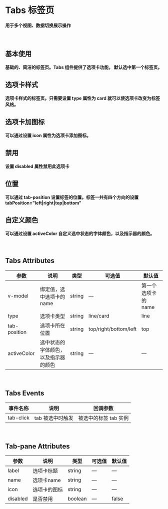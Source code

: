 <script setup>
import demo1 from './doc/demo1.vue'
import demo2 from './doc/demo2.vue'
import demo3 from './doc/demo3.vue'
import demo4 from './doc/demo4.vue'
import demo5 from './doc/demo5.vue'
import demo6 from './doc/demo6.vue'
import demoblock from '@example/views/demoblock.vue';
</script>


# Tabs 标签页

#### 用于多个视图、数据切换展示操作

<br/>

## 基本使用
#### 基础的、简洁的标签页。Tabs 组件提供了选项卡功能， 默认选中第一个标签页。
<div class="source">
  <demo1/>
</div>
<demoblock compName="tabs" demoName="demo1"/>


## 选项卡样式
#### 选项卡样式的标签页。只需要设置 type 属性为 card 就可以使选项卡改变为标签风格。
<div class="source">
  <demo2/>
</div>
<demoblock compName="tabs" demoName="demo2"/>


## 选项卡加图标
#### 可以通过设置 icon 属性为选项卡添加图标。
<div class="source">
  <demo3/>
</div>
<demoblock compName="tabs" demoName="demo3"/>


## 禁用
#### 设置 disabled 属性禁用此选项卡
<div class="source">
  <demo4/>
</div>
<demoblock compName="tabs" demoName="demo4"/>


## 位置
#### 可以通过 tab-position 设置标签的位置。标签一共有四个方向的设置 tabPosition="left|right|top|bottom"
<div class="source">
  <demo5/>
</div>
<demoblock compName="tabs" demoName="demo5"/>


## 自定义颜色
#### 可以通过设置 activeColor 自定义选中状态的字体颜色，以及指示器的颜色。
<div class="source">
  <demo6/>
</div>
<demoblock compName="tabs" demoName="demo6"/>

<br/>

## Tabs Attributes
| 参数       | 说明    | 类型      | 可选值        | 默认值   |
|---------- |-------- |---------- |-------------  |-------- |
| v-model   | 绑定值，选中选项卡的 name  | string   |  —  |  第一个选项卡的 name |
| type      | 选项卡类型   | string   | line/card  |     line   |
| tab-position  | 选项卡所在位置 | string   |  top/right/bottom/left  |  top |
| activeColor   | 选中状态的字体颜色，以及指示器的颜色 | string   |  —   |  —  |

<br/>

## Tabs Events
| 事件名称   |  说明   | 回调参数   |
|---------- |-------- |---------- |
| tab-click  | tab 被选中时触发 | 被选中的标签 tab 实例 |

<br/>

## Tab-pane Attributes
| 参数       | 说明     | 类型      | 可选值       | 默认值   |
|---------- |--------   |---------- |-------------  |-------- |
| label     | 选项卡标题    | string   | — |    —     |
| name      | 选项卡name    | string   | — |   —      |
| icon      | 选项卡的图标   | string   | — |   —      |
| disabled  | 是否禁用      | boolean   | — | false   |

